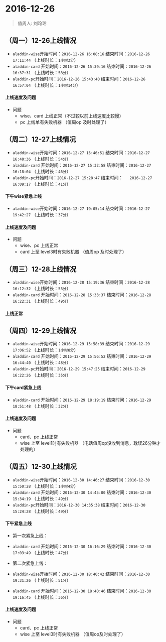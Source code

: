 # 2016-12-26

> 值周人: 刘玲玲

## （周一）12-26上线情况
* `aladdin-wise`开始时间：`2016-12-26 16:08:16`   结束时间：`2016-12-26 17:11:44`   （上线时长：`1小时3分`）
* `aladdin-card` 开始时间：`2016-12-26 15:39:16` 结束时间：`2016-12-26 16:37:31`   （上线时长：`58分`）
* `aladdin-pc`开始时间：`2016-12-26 15:43:40`   结束时间：`2016-12-26 16:57:04`   （上线时长：`1小时14分`）
 
#### 上线速度及问题
* 问题
    * wise、card 上线正常（不过较以前上线速度比较慢）
    * pc 上线单有失败机器 （值周op 及时处理了）
    
## （周二）12-27上线情况
* `aladdin-wise`开始时间：`2016-12-27 15:46:51`   结束时间：`2016-12-27 16:40:36`   （上线时长：`54分`）
* `aladdin-card` 开始时间：`2016-12-27 15:32:58` 结束时间：`2016-12-27 16:18:04`   （上线时长：`46分`）
* `aladdin-pc`开始时间：`2016-12-27 15:28:47`   结束时间：`	2016-12-27 16:09:17`   （上线时长：`41分`）

#### 下午wise紧急上线
* `aladdin-wise`开始时间：`2016-12-27 19:05:14`   结束时间：`2016-12-27 19:42:27`   （上线时长：`37分`）

#### 上线速度及问题
* 问题
    * wise、pc 上线正常
    * card 上至 level3时有失败机器 （值周op 及时处理了）


## （周三）12-28上线情况
* `aladdin-wise`开始时间：`2016-12-28 15:19:36`   结束时间：`2016-12-28 16:12:32`   （上线时长：`53分`）
* `aladdin-card` 开始时间：`2016-12-28 15:33:37` 结束时间：`2016-12-28 16:22:31`   （上线时长：`49分`）

#### 上线正常

## （周四）12-29上线情况
* `aladdin-wise`开始时间：`2016-12-29 15:58:39`   结束时间：`2016-12-29 17:06:52`   （上线时长：`1小时8分`）
* `aladdin-card` 开始时间：`2016-12-29 15:56:52` 结束时间：`2016-12-29 16:44:40`   （上线时长：`48分`）
* `aladdin-pc`开始时间：`2016-12-29 15:47:25`   结束时间：`2016-12-29 16:22:26`   （上线时长：`35分`）

#### 下午card紧急上线
* `aladdin-card` 开始时间：`2016-12-29 18:19:19` 结束时间：`2016-12-29 18:51:48`   （上线时长：`32分`）

#### 上线速度及问题
* 问题
    * card、pc 上线正常
    * wise 上至 level1时有失败机器 （电话值周op没收到消息，耽误26分钟才处理的）
    
## （周五）12-30上线情况
* `aladdin-wise`开始时间：`2016-12-30 14:46:27`   结束时间：`2016-12-30 15:50:28`   （上线时长：`1小时4分`）
* `aladdin-card` 开始时间：`2016-12-30 14:45:00` 结束时间：`2016-12-30 15:34:19`   （上线时长：`49分`）
* `aladdin-pc`开始时间：`2016-12-30 14:35:38`   结束时间：`2016-12-30 15:24:28`   （上线时长：`49分`）

#### 下午紧急上线
* 第一次紧急上线：
* `aladdin-card` 开始时间：`2016-12-30 16:16:29` 结束时间：`2016-12-30 17:03:49`   （上线时长：`47分`）

* 第二次紧急上线：
* `aladdin-wise`开始时间：`2016-12-30 18:40:42`   结束时间：`2016-12-30 19:31:26`   （上线时长：`51分`）
* `aladdin-card` 开始时间：`2016-12-30 18:40:46` 结束时间：`2016-12-30 19:16:45`   （上线时长：`36分`）

#### 上线速度及问题
* 问题
    * card、pc 上线正常
    * wise 上至 level3时有失败机器 （值周op及时处理了）


